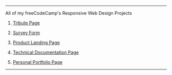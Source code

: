 --------------------------------------------------------------------------------------------------
All of my freeCodeCamp's Responsive Web Design Projects

1) [Tribute Page](https://codepen.io/pauravshah/full/BgebZz)

2) [Survey Form](https://codepen.io/pauravshah/full/NQqzLa)

3) [Product Landing Page](https://codepen.io/pauravshah/full/voGqdE)

4) [Technical Documentation Page](https://codepen.io/pauravshah/full/jgxrMo)

5) [Personal Portfolio Page](https://codepen.io/pauravshah/full/ymRWdb)

--------------------------------------------------------------------------------------------------
